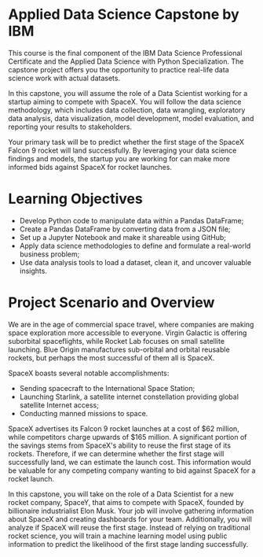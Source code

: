 # Applied Data Science Capstone by IBM

<p>This course is the final component of the IBM Data Science Professional Certificate and the Applied Data Science with Python Specialization. The capstone project offers you the opportunity to practice real-life data science work with actual datasets.</p>

<p>In this capstone, you will assume the role of a Data Scientist working for a startup aiming to compete with SpaceX. You will follow the data science methodology, which includes data collection, data wrangling, exploratory data analysis, data visualization, model development, model evaluation, and reporting your results to stakeholders.</p>

<p>Your primary task will be to predict whether the first stage of the SpaceX Falcon 9 rocket will land successfully. By leveraging your data science findings and models, the startup you are working for can make more informed bids against SpaceX for rocket launches.</p>

# Learning Objectives
- Develop Python code to manipulate data within a Pandas DataFrame;
- Create a Pandas DataFrame by converting data from a JSON file;
- Set up a Jupyter Notebook and make it shareable using GitHub;
- Apply data science methodologies to define and formulate a real-world business problem;
- Use data analysis tools to load a dataset, clean it, and uncover valuable insights.

# Project Scenario and Overview
<p>We are in the age of commercial space travel, where companies are making space exploration more accessible to everyone. Virgin Galactic is offering suborbital spaceflights, while Rocket Lab focuses on small satellite launching. Blue Origin manufactures sub-orbital and orbital reusable rockets, but perhaps the most successful of them all is SpaceX.</p>

<p>SpaceX boasts several notable accomplishments:</p>

- Sending spacecraft to the International Space Station;
- Launching Starlink, a satellite internet constellation providing global satellite Internet access;
- Conducting manned missions to space.

<p>SpaceX advertises its Falcon 9 rocket launches at a cost of $62 million, while competitors charge upwards of $165 million. A significant portion of the savings stems from SpaceX's ability to reuse the first stage of its rockets. Therefore, if we can determine whether the first stage will successfully land, we can estimate the launch cost. This information would be valuable for any competing company wanting to bid against SpaceX for a rocket launch.</p>

<p>In this capstone, you will take on the role of a Data Scientist for a new rocket company, SpaceY, that aims to compete with SpaceX, founded by billionaire industrialist Elon Musk. Your job will involve gathering information about SpaceX and creating dashboards for your team. Additionally, you will analyze if SpaceX will reuse the first stage. Instead of relying on traditional rocket science, you will train a machine learning model using public information to predict the likelihood of the first stage landing successfully.</p>
